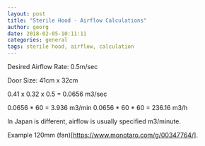 ```yaml
---
layout: post
title: "Sterile Hood - Airflow Calculations"
author: georg
date: 2018-02-05-10:11:11
categories: general
tags: sterile hood, airflow, calculation
---
```


Desired Airflow Rate: 0.5m/sec

Door Size: 41cm x 32cm

0.41 x 0.32 x 0.5 = 0.0656 m3/sec

0.0656 * 60 = 3.936 m3/min
0.0656 * 60 * 60 = 236.16 m3/h

In Japan is different, airflow is usually specified m3/minute. 

Example 120mm (fan)[https://www.monotaro.com/g/00347764/].
